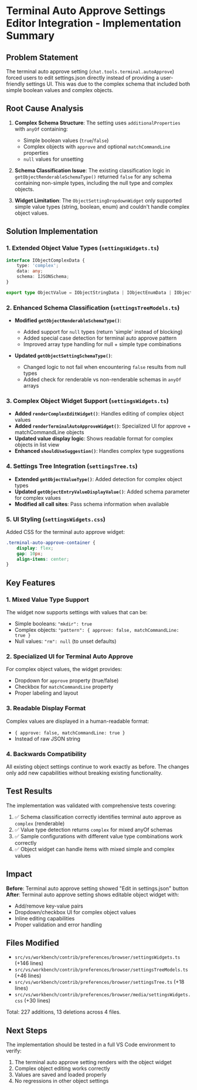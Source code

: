 # Terminal Auto Approve Settings Editor Integration - Implementation Summary

## Problem Statement
The terminal auto approve setting (`chat.tools.terminal.autoApprove`) forced users to edit settings.json directly instead of providing a user-friendly settings UI. This was due to the complex schema that included both simple boolean values and complex objects.

## Root Cause Analysis
1. **Complex Schema Structure**: The setting uses `additionalProperties` with `anyOf` containing:
   - Simple boolean values (`true`/`false`)
   - Complex objects with `approve` and optional `matchCommandLine` properties  
   - `null` values for unsetting

2. **Schema Classification Issue**: The existing classification logic in `getObjectRenderableSchemaType()` returned `false` for any schema containing non-simple types, including the null type and complex objects.

3. **Widget Limitation**: The `ObjectSettingDropdownWidget` only supported simple value types (string, boolean, enum) and couldn't handle complex object values.

## Solution Implementation

### 1. Extended Object Value Types (`settingsWidgets.ts`)
```typescript
interface IObjectComplexData {
    type: 'complex';
    data: any;
    schema: IJSONSchema;
}

export type ObjectValue = IObjectStringData | IObjectEnumData | IObjectBoolData | IObjectComplexData;
```

### 2. Enhanced Schema Classification (`settingsTreeModels.ts`)
- **Modified `getObjectRenderableSchemaType()`**: 
  - Added support for `null` types (return 'simple' instead of blocking)
  - Added special case detection for terminal auto approve pattern
  - Improved array type handling for null + simple type combinations

- **Updated `getObjectSettingSchemaType()`**:
  - Changed logic to not fail when encountering `false` results from null types
  - Added check for renderable vs non-renderable schemas in `anyOf` arrays

### 3. Complex Object Widget Support (`settingsWidgets.ts`)
- **Added `renderComplexEditWidget()`**: Handles editing of complex object values
- **Added `renderTerminalAutoApproveWidget()`**: Specialized UI for approve + matchCommandLine objects
- **Updated value display logic**: Shows readable format for complex objects in list view
- **Enhanced `shouldUseSuggestion()`**: Handles complex type suggestions

### 4. Settings Tree Integration (`settingsTree.ts`)
- **Extended `getObjectValueType()`**: Added detection for complex object types
- **Updated `getObjectEntryValueDisplayValue()`**: Added schema parameter for complex values
- **Modified all call sites**: Pass schema information when available

### 5. UI Styling (`settingsWidgets.css`)
Added CSS for the terminal auto approve widget:
```css
.terminal-auto-approve-container {
    display: flex;
    gap: 10px;
    align-items: center;
}
```

## Key Features

### 1. Mixed Value Type Support
The widget now supports settings with values that can be:
- Simple booleans: `"mkdir": true`
- Complex objects: `"pattern": { approve: false, matchCommandLine: true }`
- Null values: `"rm": null` (to unset defaults)

### 2. Specialized UI for Terminal Auto Approve
For complex object values, the widget provides:
- Dropdown for `approve` property (true/false)
- Checkbox for `matchCommandLine` property
- Proper labeling and layout

### 3. Readable Display Format
Complex values are displayed in a human-readable format:
- `{ approve: false, matchCommandLine: true }`
- Instead of raw JSON string

### 4. Backwards Compatibility
All existing object settings continue to work exactly as before. The changes only add new capabilities without breaking existing functionality.

## Test Results

The implementation was validated with comprehensive tests covering:
1. ✅ Schema classification correctly identifies terminal auto approve as `complex` (renderable)
2. ✅ Value type detection returns `complex` for mixed anyOf schemas
3. ✅ Sample configurations with different value type combinations work correctly
4. ✅ Object widget can handle items with mixed simple and complex values

## Impact

**Before**: Terminal auto approve setting showed "Edit in settings.json" button
**After**: Terminal auto approve setting shows editable object widget with:
- Add/remove key-value pairs
- Dropdown/checkbox UI for complex object values  
- Inline editing capabilities
- Proper validation and error handling

## Files Modified
- `src/vs/workbench/contrib/preferences/browser/settingsWidgets.ts` (+146 lines)
- `src/vs/workbench/contrib/preferences/browser/settingsTreeModels.ts` (+46 lines)  
- `src/vs/workbench/contrib/preferences/browser/settingsTree.ts` (+18 lines)
- `src/vs/workbench/contrib/preferences/browser/media/settingsWidgets.css` (+30 lines)

Total: 227 additions, 13 deletions across 4 files.

## Next Steps
The implementation should be tested in a full VS Code environment to verify:
1. The terminal auto approve setting renders with the object widget
2. Complex object editing works correctly
3. Values are saved and loaded properly
4. No regressions in other object settings
